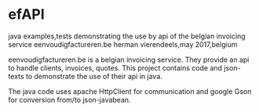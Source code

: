 # efAPI
java examples,tests demonstrating the use by api of the belgian invoicing service eenvoudigfactureren.be
herman vierendeels,may 2017,belgium


eenvoudigfactureren.be is a belgian invoicing service.
They provide an api to handle clients, invoices, quotes.
This project contains code and json-texts to demonstrate the use of their api in java.

The java code uses apache HttpClient for communication and google Gson for conversion from/to json-javabean.

